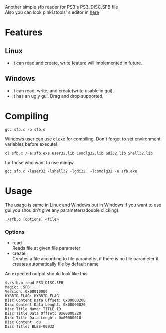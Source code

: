 Another simple sfb reader for PS3's PS3_DISC.SFB file  
Also you can look pink1stools' s editor in [here](https://github.com/pink1stools/PS3_DISC.SFB-Editor)


# Features

## Linux
- It can read and create, write feature will implemented in future.

## Windows
- It can read, write, and create(write usable in gui).
- It has an ugly gui. Drag and drop supported.

# Compiling

```
gcc sfb.c -o sfb.o
```

Windows user can use cl.exe for compiling. Don't forget to set environment variables before execute!

```
cl sfb.c /Fe:sfb.exe User32.lib Comdlg32.lib Gdi32.lib Shell32.lib
```

for those who want to use mingw

```
gcc sfb.c -luser32 -lshell32 -lgdi32  -lcomdlg32 -o sfb.exe
```


# Usage
The usage is same in Linux and Windows but in Windows if you want to use gui you shouldn't give any parameters(double clicking).

```
./sfb.o [options] <file>
```
### Options
* read  
Reads file at given file parameter
* create  
Creates a file according to file parameter, if there is no file parameter it creates automatically file by default name


An expected output should look like this

```
$./sfb.o read PS3_DISC.SFB
Magic: .SFB
Version: 0x00010000
HYBRID FLAG: HYBRID_FLAG
Disc Content Data Offset: 0x00000200
Disc Content Data Lenght: 0x00000020
Disc Title Name: TITLE_ID
Disc Title Data Offset: 0x00000220
Disc Title Data Lenght: 0x00000010
Disc Content: gu
Disc Title: BLES-00932
```
